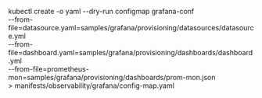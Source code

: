 
kubectl create -o yaml --dry-run configmap grafana-conf \
    --from-file=datasource.yaml=samples/grafana/provisioning/datasources/datasource.yml \
    --from-file=dashboard.yaml=samples/grafana/provisioning/dashboards/dashboard.yml \
    --from-file=prometheus-mon=samples/grafana/provisioning/dashboards/prom-mon.json \
    > manifests/observability/grafana/config-map.yaml